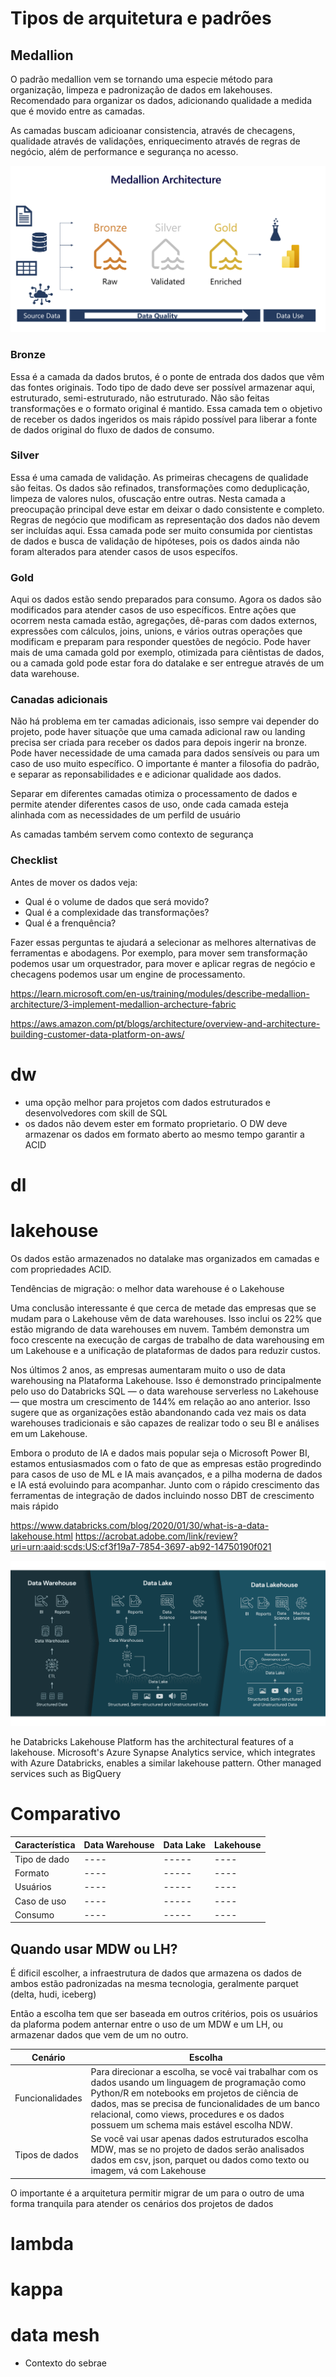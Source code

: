 # Tipos de arquitetura e padrões

## Medallion
O padrão medallion vem se tornando uma especie método para organização, limpeza e padronização de dados em lakehouses. Recomendado para organizar os dados, adicionando qualidade a medida que é movido entre as camadas.

As camadas buscam adicioanar consistencia, através de checagens, qualidade através de validações, enriquecimento através de regras de negócio, além de performance e segurança no acesso.


![Alt text](../anexo/image.png)

### Bronze
Essa é a camada da dados brutos, é o ponte de entrada dos dados que vêm das fontes originais. Todo tipo de dado deve ser possível armazenar aqui, estruturado, semi-estruturado, não estruturado. Não são feitas transformações e o formato original é mantido. Essa camada tem o objetivo de receber os dados ingeridos os mais rápido possível para liberar a fonte de dados original do fluxo de dados de consumo.

### Silver
Essa é uma camada de validação. As primeiras checagens de qualidade são feitas. Os dados são refinados, transformações como deduplicação, limpeza de valores nulos, ofuscação entre outras. Nesta camada a preocupação principal deve estar em deixar o dado consistente e completo. Regras de negócio que modificam as representação dos dados não devem ser incluídas aqui. Essa camada pode ser muito consumida por cientistas de dados e busca de validação de hipóteses, pois os dados ainda não foram alterados para atender casos de usos específos.

### Gold
Aqui os dados estão sendo preparados para consumo. Agora os dados são modificados para atender casos de uso específicos. Entre ações que ocorrem nesta camada estão, agregações, dê-paras com dados externos, expressões com cálculos, joins, unions, e vários outras operações que modificam e preparam para responder questões de negócio. Pode haver mais de uma camada gold por exemplo, otimizada para ciêntistas de dados, ou a camada gold pode estar fora do datalake e ser entregue através de um data warehouse.

### Canadas adicionais
Não há problema em ter camadas adicionais, isso sempre vai depender do projeto, pode haver situaçõe que uma camada adicional raw ou landing precisa ser criada para receber os dados para depois ingerir na bronze. Pode haver necessidade de uma camada para dados sensíveis ou para um caso de uso muito específico. O importante é manter a filosofia do padrão, e separar as reponsabilidades e e adicionar qualidade aos dados.

Separar em diferentes camadas otimiza o processamento de dados e permite atender diferentes casos de uso, onde cada camada esteja alinhada com as necessidades de um perfild de usuário

As camadas também servem como contexto de segurança

### Checklist
Antes de mover os dados veja:
- Qual é o volume de dados que será movido?
- Qual é a complexidade das transformações?
- Qual é a frenquência?

Fazer essas perguntas te ajudará a selecionar as melhores alternativas de ferramentas e abodagens. Por exemplo, para mover sem transformação podemos usar um orquestrador, para mover e aplicar regras de negócio e checagens podemos usar um engine de processamento.

https://learn.microsoft.com/en-us/training/modules/describe-medallion-architecture/3-implement-medallion-archecture-fabric

https://aws.amazon.com/pt/blogs/architecture/overview-and-architecture-building-customer-data-platform-on-aws/


# dw
- uma opção melhor para projetos com dados estruturados e desenvolvedores com skill de SQL
- os dados não devem ester em formato proprietario. O DW deve armazenar os dados em formato aberto ao mesmo tempo garantir a ACID


# dl



# lakehouse

Os dados estão armazenados no datalake mas organizados em camadas e com propriedades ACID.

Tendências de migração: o melhor data warehouse é o Lakehouse 

Uma conclusão interessante é que cerca de metade das empresas que se mudam para o Lakehouse vêm de data warehouses. Isso inclui os 22% que estão migrando de data warehouses em nuvem. Também demonstra um foco crescente na execução de cargas de trabalho de data warehousing em um Lakehouse e a unificação de plataformas de dados para reduzir custos. 

Nos últimos 2 anos, as empresas aumentaram muito o uso de data warehousing na Plataforma Lakehouse. Isso é demonstrado principalmente pelo uso do Databricks SQL — o data warehouse serverless no Lakehouse — que mostra um crescimento de 144% em relação ao ano anterior. Isso sugere que as organizações estão abandonando cada vez mais os data warehouses tradicionais e são capazes de realizar todo o seu BI e análises em um Lakehouse. 
 

Embora o produto de IA e dados mais popular seja o Microsoft Power BI, estamos entusiasmados com o fato de que as empresas estão progredindo para casos de uso de ML e IA mais avançados, e a pilha moderna de dados e IA está evoluindo para acompanhar. Junto com o rápido crescimento das ferramentas de integração de dados incluindo nosso DBT de crescimento mais rápido 

https://www.databricks.com/blog/2020/01/30/what-is-a-data-lakehouse.html
https://acrobat.adobe.com/link/review?uri=urn:aaid:scds:US:cf3f19a7-7854-3697-ab92-14750190f021 





![Alt text](image.png)

he Databricks Lakehouse Platform has the architectural features of a lakehouse. Microsoft's Azure Synapse Analytics service, which integrates with Azure Databricks, enables a similar lakehouse pattern. Other managed services such as BigQuery



# Comparativo


Característica | Data Warehouse | Data Lake | Lakehouse 
---- | ---- | ----- | ---- |
Tipo de dado | ---- | ----- | ---- |
Formato | ---- | ----- | ---- |
Usuários | ---- | ----- | ---- |
Caso de uso | ---- | ----- | ---- |
Consumo | ---- | ----- | ---- |


## Quando usar MDW ou LH?
É dificil escolher, a infraestrutura de dados que armazena os dados de ambos estão padronizadas na mesma tecnologia, geralmente parquet (delta, hudi, iceberg)

Então a escolha tem que ser baseada em outros critérios, pois os usuários da plaforma podem anternar entre o uso de um MDW e um LH, ou armazenar dados que vem de um no outro.

Cenário | Escolha
------- | --------
Funcionalidades |Para direcionar a escolha, se você vai trabalhar com os dados usando um linguagem de programação como Python/R em notebooks em projetos de ciência de dados, mas se precisa de funcionalidades de um banco relacional, como views, procedures e os dados possuem um schema mais estável escolha NDW.
Tipos de dados | Se você vai usar apenas dados estruturados escolha MDW, mas se no projeto de dados serão analisados dados em csv, json, parquet ou dados como texto ou imagem, vá com Lakehouse

O importante é a arquitetura permitir migrar de um para o outro de uma forma tranquila para atender os cenários dos projetos de dados

# lambda

# kappa

# data mesh
- Contexto do sebrae

